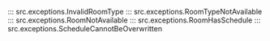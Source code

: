 ::: src.exceptions.InvalidRoomType
::: src.exceptions.RoomTypeNotAvailable
::: src.exceptions.RoomNotAvailable
::: src.exceptions.RoomHasSchedule
::: src.exceptions.ScheduleCannotBeOverwritten